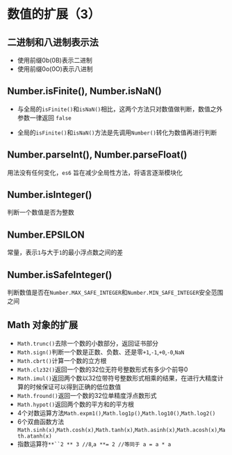 # 数值的扩展（3）

## 二进制和八进制表示法
* 使用前缀0b(0B)表示二进制
* 使用前缀0o(0O)表示八进制

## Number.isFinite(), Number.isNaN()

* 与全局的`isFinite()`和`isNaN()`相比，这两个方法只对数值做判断，数值之外参数一律返回 `false`

* 全局的`isFinite()`和`isNaN()`方法是先调用`Number()`转化为数值再进行判断

## Number.parseInt(), Number.parseFloat()

用法没有任何变化，`es6` 旨在减少全局性方法，将语言逐渐模块化

## Number.isInteger()

判断一个数值是否为整数

## Number.EPSILON
常量，表示`1`与大于`1`的最小浮点数之间的差


## Number.isSafeInteger()

判断数值是否在`Number.MAX_SAFE_INTEGER`和`Number.MIN_SAFE_INTEGER`安全范围之间

## Math 对象的扩展
* `Math.trunc()`去除一个数的小数部分，返回证书部分
* `Math.sign()`判断一个数是正数、负数、还是零`+1`,`-1`,`+0`,`-0`,`NaN`
* `Math.cbrt()`计算一个数的立方根
* `Math.clz32()`返回一个数的32位无符号整数形式有多少个前导0
* `Math.imul()`返回两个数以32位带符号整数形式相乘的结果，在进行大精度计算的时候保证可以得到正确的低位数值
* `Math.fround()`返回一个数的32位单精度浮点数形式
* `Math.hypot()`返回两个数的平方和的平方根
* 4个对数运算方法`Math.expm1()`,`Math.log1p()`,`Math.log10()`,`Math.log2()`
* 6个双曲函数方法`Math.sinh(x)`,`Math.cosh(x)`,`Math.tanh(x)`,`Math.asinh(x)`,`Math.acosh(x)`,`Math.atanh(x)`
* 指数运算符`**``2 ** 3 //8`,`a **= 2 //等同于 a = a * a`